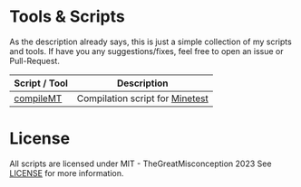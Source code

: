 # Tools & Scripts
As the description already says, this is just a simple collection of my scripts and tools.
If have you any suggestions/fixes, feel free to open an issue or Pull-Request.

| Script / Tool | Description |
|--|--|
| [compileMT](https://github.com/TheGreatMisconception/tools/blob/master/Minetest/compileMT.sh) | Compilation script for [Minetest](https://minetest.net) |



# License

All scripts are licensed under MIT - TheGreatMisconception 2023
See [LICENSE](https://github.com/TheGreatMisconception/tools/blob/master/LICENSE) for more information.
